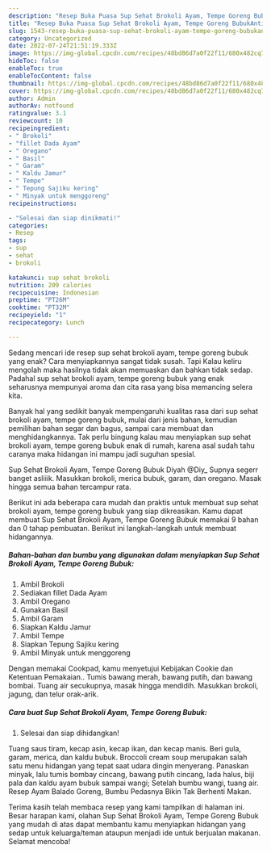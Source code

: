 ```yaml
---
description: "Resep Buka Puasa Sup Sehat Brokoli Ayam, Tempe Goreng BubukAnti Ribet"
title: "Resep Buka Puasa Sup Sehat Brokoli Ayam, Tempe Goreng BubukAnti Ribet"
slug: 1543-resep-buka-puasa-sup-sehat-brokoli-ayam-tempe-goreng-bubukanti-ribet
category: Uncategorized
date: 2022-07-24T21:51:19.333Z
image: https://img-global.cpcdn.com/recipes/48bd86d7a0f22f11/680x482cq70/sup-sehat-brokoli-ayam-tempe-goreng-bubuk-foto-resep-utama.jpg
hideToc: false
enableToc: true
enableTocContent: false
thumbnail: https://img-global.cpcdn.com/recipes/48bd86d7a0f22f11/680x482cq70/sup-sehat-brokoli-ayam-tempe-goreng-bubuk-foto-resep-utama.jpg
cover: https://img-global.cpcdn.com/recipes/48bd86d7a0f22f11/680x482cq70/sup-sehat-brokoli-ayam-tempe-goreng-bubuk-foto-resep-utama.jpg
author: Admin
authorAv: notfound
ratingvalue: 3.1
reviewcount: 10
recipeingredient:
- " Brokoli"
- "fillet Dada Ayam"
- " Oregano"
- " Basil"
- " Garam"
- " Kaldu Jamur"
- " Tempe"
- " Tepung Sajiku kering"
- " Minyak untuk menggoreng"
recipeinstructions:

- "Selesai dan siap dinikmati!"
categories:
- Resep
tags:
- sup
- sehat
- brokoli

katakunci: sup sehat brokoli 
nutrition: 209 calories
recipecuisine: Indonesian
preptime: "PT26M"
cooktime: "PT32M"
recipeyield: "1"
recipecategory: Lunch

---
```



Sedang mencari ide resep sup sehat brokoli ayam, tempe goreng bubuk yang enak? Cara menyiapkannya sangat tidak susah. Tapi Kalau keliru mengolah maka hasilnya tidak akan memuaskan dan bahkan tidak sedap. Padahal sup sehat brokoli ayam, tempe goreng bubuk yang enak seharusnya mempunyai aroma dan cita rasa yang bisa memancing selera kita.


Banyak hal yang sedikit banyak mempengaruhi kualitas rasa dari sup sehat brokoli ayam, tempe goreng bubuk, mulai dari jenis bahan, kemudian pemilihan bahan segar dan bagus, sampai cara membuat dan menghidangkannya. Tak perlu bingung kalau mau menyiapkan sup sehat brokoli ayam, tempe goreng bubuk enak di rumah, karena asal sudah tahu caranya maka hidangan ini mampu jadi suguhan spesial.

Sup Sehat Brokoli Ayam, Tempe Goreng Bubuk Diyah @Diy_ Supnya segerr banget asliiik. Masukkan brokoli, merica bubuk, garam, dan oregano. Masak hingga semua bahan tercampur rata.


Berikut ini ada beberapa cara mudah dan praktis untuk membuat sup sehat brokoli ayam, tempe goreng bubuk yang siap dikreasikan. Kamu dapat membuat Sup Sehat Brokoli Ayam, Tempe Goreng Bubuk memakai 9 bahan dan 0 tahap pembuatan. Berikut ini langkah-langkah untuk membuat hidangannya.

<!--inarticleads1-->

##### Bahan-bahan dan bumbu yang digunakan dalam menyiapkan Sup Sehat Brokoli Ayam, Tempe Goreng Bubuk:

1. Ambil  Brokoli
1. Sediakan fillet Dada Ayam
1. Ambil  Oregano
1. Gunakan  Basil
1. Ambil  Garam
1. Siapkan  Kaldu Jamur
1. Ambil  Tempe
1. Siapkan  Tepung Sajiku kering
1. Ambil  Minyak untuk menggoreng


Dengan memakai Cookpad, kamu menyetujui Kebijakan Cookie dan Ketentuan Pemakaian.. Tumis bawang merah, bawang putih, dan bawang bombai. Tuang air secukupnya, masak hingga mendidih. Masukkan brokoli, jagung, dan telur orak-arik. 

<!--inarticleads2-->

##### Cara buat Sup Sehat Brokoli Ayam, Tempe Goreng Bubuk:


1. Selesai dan siap dihidangkan!

Tuang saus tiram, kecap asin, kecap ikan, dan kecap manis. Beri gula, garam, merica, dan kaldu bubuk. Broccoli cream soup merupakan salah satu menu hidangan yang tepat saat udara dingin menyerang. Panaskan minyak, lalu tumis bombay cincang, bawang putih cincang, lada halus, biji pala dan kaldu ayam bubuk sampai wangi; Setelah bumbu wangi, tuang air. Resep Ayam Balado Goreng, Bumbu Pedasnya Bikin Tak Berhenti Makan. 

Terima kasih telah membaca resep yang kami tampilkan di halaman ini. Besar harapan kami, olahan Sup Sehat Brokoli Ayam, Tempe Goreng Bubuk yang mudah di atas dapat membantu kamu menyiapkan hidangan yang sedap untuk keluarga/teman ataupun menjadi ide untuk berjualan makanan. Selamat mencoba!
